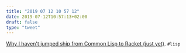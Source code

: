 ```yaml
---
title: "2019 07 12 10 57 12"
date: 2019-07-12T10:57:13+02:00
draft: false
type: "tweet"
---
```

[Why I haven't jumped ship from Common Lisp to Racket (just yet)](https://fare.livejournal.com/188429.html). `#lisp`
